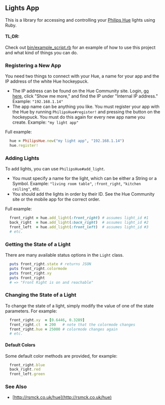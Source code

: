 ## Lights App

This is a library for accessing and controlling your [Philips Hue](http://www.meethue.com/) lights using Ruby.

#### TL;DR:

Check out [bin/example_script.rb](https://github.com/dmerrick/lights_app/blob/master/bin/example_script.rb) for an example of how to use this project and what kind of things you can do.


### Registering a New App

You need two things to connect with your Hue, a name for your app and the IP address of the white Hue hockeypuck.

* The IP address can be found on the Hue Community site. Login, [go here](https://www.meethue.com/en-US/user/preferencessmartbridge), click "Show me more," and find the IP under "Internal IP address." Example: `"192.168.1.14"`
* The app name can be anything you like. You must register your app with the Hue by running `PhilipsHue#register!` and pressing the button on the hockeypuck. You must do this again for every new app name you create. Example: `"my light app"`

Full example:
```ruby
  hue = PhilipsHue.new("my light app", "192.168.1.14")
  hue.register!
```


### Adding Lights

To add lights, you can use `PhilipsHue#add_light`.

* You must specify a name for the light, which can be either a String or a Symbol. Example: `"living room table"`, `:front_right`, `"kitchen ceiling"`, etc.
* You should add the lights in order by their ID. See the Hue Community site or the mobile app for the correct order.
 
Full example:
```ruby
  front_right = hue.add_light(:front_right) # assumes light_id #1
  back_right  = hue.add_light(:back_right)  # assumes light_id #2
  front_left  = hue.add_light(:front_left)  # assumes light_id #3
  # etc.
```

### Getting the State of a Light

There are many available status options in the `Light` class.

```ruby
  puts front_right.state # returns JSON
  puts front_right.colormode
  puts front_right.xy
  puts front_right
  # => "Front Right is on and reachable"
```


### Changing the State of a Light

To change the state of a light, simply modify the value of one of the state parameters. For example:

```ruby
  front_right.xy  = [0.6446, 0.3289]
  front_right.ct  = 200   # note that the colormode changes
  front_right.hue = 25000 # colormode changes again
  # etc.
```

#### Default Colors

Some default color methods are provided, for example:

```ruby
  front_right.blue
  back_right.red
  front_left.green
```


### See Also
* [http://rsmck.co.uk/hue](http://rsmck.co.uk/hue)

